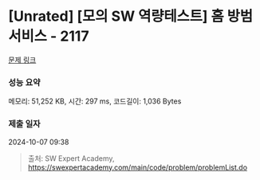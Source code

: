 # [Unrated] [모의 SW 역량테스트] 홈 방범 서비스 - 2117 

[문제 링크](https://swexpertacademy.com/main/code/problem/problemDetail.do?contestProbId=AV5V61LqAf8DFAWu) 

### 성능 요약

메모리: 51,252 KB, 시간: 297 ms, 코드길이: 1,036 Bytes

### 제출 일자

2024-10-07 09:38



> 출처: SW Expert Academy, https://swexpertacademy.com/main/code/problem/problemList.do